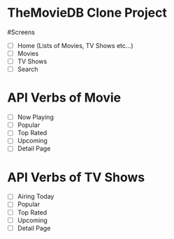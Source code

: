 # TheMovieDB Clone Project

#Screens

- [ ] Home (Lists of Movies, TV Shows etc...)
- [ ] Movies
- [ ] TV Shows
- [ ] Search

# API Verbs of Movie

- [ ] Now Playing
- [ ] Popular
- [ ] Top Rated
- [ ] Upcoming
- [ ] Detail Page

# API Verbs of TV Shows

- [ ] Airing Today
- [ ] Popular
- [ ] Top Rated
- [ ] Upcoming
- [ ] Detail Page
